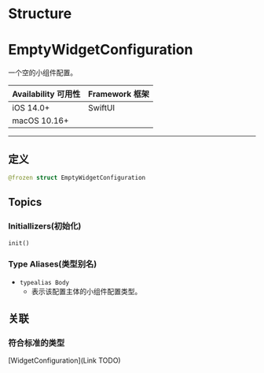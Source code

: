 # Structure

# EmptyWidgetConfiguration

一个空的小组件配置。

| Availability 可用性 | Framework 框架 |
| ------------------- | -------------- |
| iOS 14.0+           | SwiftUI        |
| macOS 10.16+        |                |

****

## 定义

```swift
@frozen struct EmptyWidgetConfiguration
```

## Topics

### Initiallizers(初始化)

`init()`

### Type Aliases(类型别名)

- `typealias Body`
  - 表示该配置主体的小组件配置类型。

## 关联

### 符合标准的类型

[WidgetConfiguration](Link TODO)